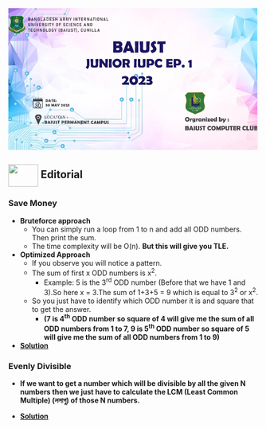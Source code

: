 <img src = "assets/Banner2.PNG" align = "center">

## <img src = "https://cdn.dribbble.com/users/1138721/screenshots/10809828/media/478d32b2e65c8c3194b7f2154e179231.gif" align = "center" width = "60px" height = "45px"> Editorial

### Save Money
- **Bruteforce approach** 
    - You can simply run a loop from 1 to n and add all ODD numbers. Then print the sum.
    - The time complexity will be O(n). **But this will give you TLE.**
- **Optimized Approach**
    - If you observe you will notice a pattern.
    - The sum of first x ODD numbers is x<sup>2</sup>.
        - Example: 5 is the 3<sup>rd</sup> ODD number (Before that we have 1 and 3).So here x = 3.The sum of 1+3+5 = 9 which is equal to 3<sup>2</sup> or x<sup>2</sup>.
    - So you just have to identify which ODD number it is and square that to get the answer.
        - **(7 is 4<sup>th</sup> ODD number so square of 4 will give me the sum of all ODD numbers from 1 to 7, 9 is 5<sup>th</sup> ODD number so square of 5 will give me the sum of all ODD numbers from 1 to 9)** 
- [**Solution**](https://github.com/khalid586/Problem-Setting/blob/main/Solutions/Solution%5BSave%20Money%5D.cpp)

### Evenly Divisible
- **If we want to get a number which will be divisible by all the given N numbers then we just have to calculate the LCM (Least Common Multiple) (লসাগু) of those N numbers.**

- [**Solution**](https://github.com/khalid586/Problem-Setting/blob/main/Solutions/Solution%5BEvenly%20Divisible%5D.cpp)
